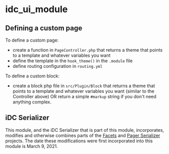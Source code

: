 # idc_ui_module

## Defining a custom page

To define a custom page:

- create a function in `PageController.php` that returns a theme that points to a template and whatever variables you want
- define the template in the `hook_theme()` in the `.module` file
- define routing configuration in `routing.yml`

To define a custom block:

- create a block php file in `src/Plugin/Block` that returns a theme that points to a template and whatever variables you want (similar to the Controller above) OR return a simple `#markup` string if you don't need anything complex.

## iDC Serializer

This module, and the iDC Serializer that is part of this module, incorporates, modifies and otherwise combines parts of the [Facets](https://www.drupal.org/project/facets) and [Pager Serializer](https://www.drupal.org/project/pager_serializer) projects. The date these modifications were first incorporated into this module is March 9, 2021.
